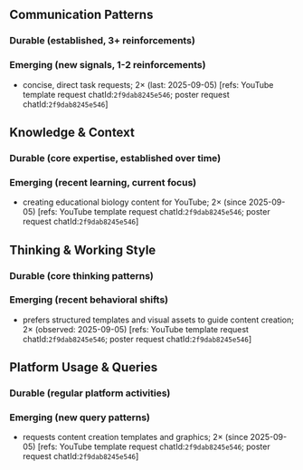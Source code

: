 ## Communication Patterns
### Durable (established, 3+ reinforcements)

### Emerging (new signals, 1-2 reinforcements)
- concise, direct task requests; 2× (last: 2025-09-05) [refs: YouTube template request chatId:`2f9dab8245e546`; poster request chatId:`2f9dab8245e546`]

## Knowledge & Context
### Durable (core expertise, established over time)

### Emerging (recent learning, current focus)
- creating educational biology content for YouTube; 2× (since 2025-09-05) [refs: YouTube template request chatId:`2f9dab8245e546`; poster request chatId:`2f9dab8245e546`]

## Thinking & Working Style
### Durable (core thinking patterns)

### Emerging (recent behavioral shifts)
- prefers structured templates and visual assets to guide content creation; 2× (observed: 2025-09-05) [refs: YouTube template request chatId:`2f9dab8245e546`; poster request chatId:`2f9dab8245e546`]

## Platform Usage & Queries
### Durable (regular platform activities)

### Emerging (new query patterns)
- requests content creation templates and graphics; 2× (since 2025-09-05) [refs: YouTube template request chatId:`2f9dab8245e546`; poster request chatId:`2f9dab8245e546`]